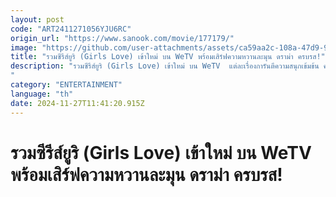 ```yaml
---
layout: post
code: "ART2411271056YJU6RC"
origin_url: "https://www.sanook.com/movie/177179/"
image: "https://github.com/user-attachments/assets/ca59aa2c-108a-47d9-9836-9b00688b36ab"
title: "รวมซีรีส์ยูริ (Girls Love) เข้าใหม่ บน WeTV พร้อมเสิร์ฟความหวานละมุน ดราม่า ครบรส!"
description: "รวมซีรีส์ยูริ (Girls Love) เข้าใหม่ บน WeTV  แต่ละเรื่องการันตีความสนุกเข้มข้น ความฟินแบบจัดเต็ม ทั้งแนวโรแมนติก คอมเมดี้ ดราม่า ละมุน ครบรสหมด! 
"
category: "ENTERTAINMENT"
language: "th"
date: 2024-11-27T11:41:20.915Z
---
```


# รวมซีรีส์ยูริ (Girls Love) เข้าใหม่ บน WeTV พร้อมเสิร์ฟความหวานละมุน ดราม่า ครบรส!